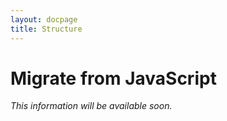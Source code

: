 ```yaml
---
layout: docpage
title: Structure
---
```


# Migrate from JavaScript

*This information will be available soon.*
